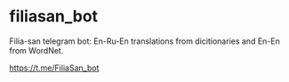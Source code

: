 # filiasan_bot
Filia-san telegram bot: En-Ru-En translations from dicitionaries and En-En from WordNet.

https://t.me/FiliaSan_bot
